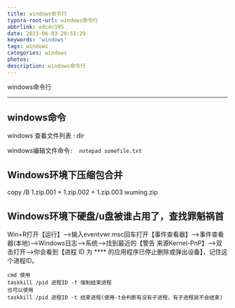 ```yaml
---
title: windows命令行
typora-root-url: windows命令行
abbrlink: edc4c195
date: 2023-06-03 20:51:29
keywords: 'windows'
tags: windows
categories: windows
photos:
description: windows命令行
---
```


windows命令行

<!--more-->

------

## windows命令

windows 查看文件列表 :  dir

windows编辑文件命令`:  notepad somefile.txt`

## Windows环境下压缩包合并

copy /B 1.zip.001 + 1.zip.002 + 1.zip.003 wuming.zip

## Windows环境下硬盘/u盘被谁占用了，查找罪魁祸首

Win+R打开【运行】–>输入eventvwr.msc回车打开【事件查看器】–>事件查看器(本地)–>Windows日志–>系统–>找到最近的【警告 来源Kernel-PnP】–>双击打开–>你会看到【进程 ID 为 **** 的应用程序已停止删除或弹出设备】，记住这个进程ID。

```
cmd 使用  
taskkill /pid 进程ID -f 强制结束进程  
也可以使用
taskkill /pid 进程ID -t 结束进程(使用-t会判断有没有子进程，有子进程就不会结束)  
```

